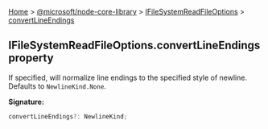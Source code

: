 [Home](./index) &gt; [@microsoft/node-core-library](./node-core-library.md) &gt; [IFileSystemReadFileOptions](./node-core-library.ifilesystemreadfileoptions.md) &gt; [convertLineEndings](./node-core-library.ifilesystemreadfileoptions.convertlineendings.md)

## IFileSystemReadFileOptions.convertLineEndings property

If specified, will normalize line endings to the specified style of newline. Defaults to `NewlineKind.None`<!-- -->.

<b>Signature:</b>

```typescript
convertLineEndings?: NewlineKind;
```

